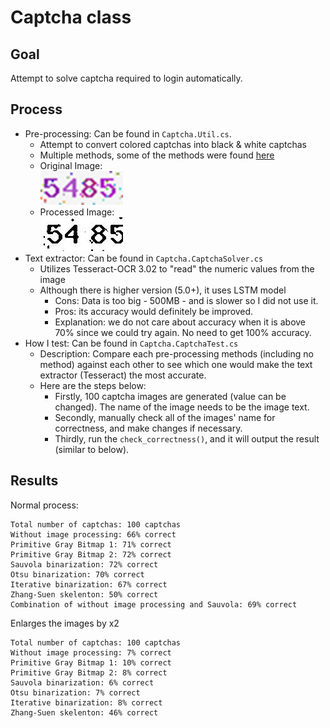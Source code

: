 # Captcha class

## Goal
Attempt to solve captcha required to login automatically.

## Process
* Pre-processing: Can be found in `Captcha.Util.cs`.
    * Attempt to convert colored captchas into black & white captchas
    * Multiple methods, some of the methods were found [here](https://github.com/livezingy/CaptchaProcess/tree/master/CaptchaProcess/CaptchaProcess)
    * Original Image:<br> ![Alt text](./sampleImages/before-5585.png)
    * Processed Image:<br> ![Alt text](./sampleImages/after-5485.png)
* Text extractor: Can be found in `Captcha.CaptchaSolver.cs`
    * Utilizes Tesseract-OCR 3.02 to "read" the numeric values from the image
    * Although there is higher version (5.0+), it uses LSTM model
        * Cons: Data is too big - 500MB - and is slower so I did not use it.
        * Pros: its accuracy would definitely be improved.
        * Explanation: we do not care about accuracy when it is above 70% since we could try again. No need to get 100% accuracy.
* How I test: Can be found in `Captcha.CaptchaTest.cs`
    * Description: Compare each pre-processing methods (including no method) against each other to see which one would make the text extractor (Tesseract) the most accurate.
    * Here are the steps below:
        * Firstly, 100 captcha images are generated (value can be changed). The name of the image needs to be the image text.
        * Secondly, manually check all of the images' name for correctness, and make changes if necessary.
        * Thirdly, run the `check_correctness()`, and it will output the result (similar to below).

## Results
Normal process:
```
Total number of captchas: 100 captchas
Without image processing: 66% correct
Primitive Gray Bitmap 1: 71% correct
Primitive Gray Bitmap 2: 72% correct
Sauvola binarization: 72% correct
Otsu binarization: 70% correct
Iterative binarization: 67% correct
Zhang-Suen skelenton: 50% correct
Combination of without image processing and Sauvola: 69% correct
```

Enlarges the images by x2
```
Total number of captchas: 100 captchas
Without image processing: 7% correct
Primitive Gray Bitmap 1: 10% correct
Primitive Gray Bitmap 2: 8% correct
Sauvola binarization: 6% correct
Otsu binarization: 7% correct
Iterative binarization: 8% correct
Zhang-Suen skelenton: 46% correct
```